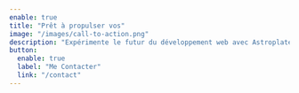 ```yaml
---
enable: true
title: "Prêt à propulser vos"
image: "/images/call-to-action.png"
description: "Expérimente le futur du développement web avec Astroplate et Astro. Créez des sites statiques à charge rapide et personnalisables en toute facilité."
button:
  enable: true
  label: "Me Contacter"
  link: "/contact"
---
```

